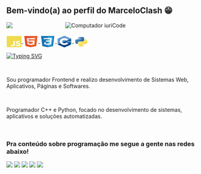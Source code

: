## Bem-vindo(a) ao perfil do MarceloClash 😁

 <div>
   <a href="https://github.com/MarceloClash">
 
   <img height="180em" src="https://github-readme-stats.vercel.app/api/top-langs/?username=MarceloClash&layout=compact&langs_count=6&theme=tokyonight"/>
   <img src="https://raw.githubusercontent.com/MicaelliMedeiros/micaellimedeiros/master/image/computer-illustration.png" min-width="3500px" max-width="350px" width="350px" align="right" alt="Computador iuriCode">
</div>


    
<div style="display: inline_block"><br>
  <img align="center" alt="Js" height="30" width="40" src="https://raw.githubusercontent.com/devicons/devicon/master/icons/javascript/javascript-plain.svg ">
  <img align="center" alt="HTML" height="30" width="40" src="https://raw.githubusercontent.com/devicons/devicon/master/icons/html5/html5-original.svg ">
  <img align="center" alt="CSS" height="30" width="40" src="https://raw.githubusercontent.com/devicons/devicon/master/icons/css3/css3-original.svg ">
  <img align="center" alt="CSS" height="30" width="40" src="https://raw.githubusercontent.com/devicons/devicon/master/icons/cplusplus/cplusplus-original.svg">
  <img align="center" alt="CSS" height="30" width="40" src="https://raw.githubusercontent.com/devicons/devicon/master/icons/python/python-original.svg">
  
  
  
</div>



<a href="https://git.io/typing-svg"><img src="https://readme-typing-svg.demolab.com?font=kanit&weight=600&duration=5001&pause=1000&color=D73CCEBD&center=falso&vCenter=falso&repeat=verdadeiro&random=falso&width=435&height=52&separator=%3C&lines=Ola+Pessoal+Da+Tech+%3D%3E%7B%3CObrigado+Por+Fazer+Parte+Do+Time%7D;%3Cconsole.log(Full-Stack)" alt="Typing SVG" /></a>

<br>
<p> Sou programador Frontend e realizo desenvolvimento de Sistemas Web, Aplicativos, Páginas e Softwares. </p>
<br>
<p> Programador C++ e Python, focado no desenvolvimento de sistemas, aplicativos e soluções automatizadas.</p>
<br>
 
### Pra conteúdo sobre programação me segue a gente nas redes abaixo!
 
<div>
  <a href="https://"" target="_blank"><img src="https://img.shields.io/badge/YouTube-FF0000?style=for-the- badge&logo=youtube&logoColor=white" target="_blank"></a>
  <a href="https://instagram.com/marcelo__clash" target="_blank"><img src="https://img.shields.io/badge/-Instagram-%23E4405F?style=for-the- badge&logo=instagram&logoColor=white" target="_blank"></a>
 <a href="https://discord.gg/marceloclash" target="_blank"><img src="https://img.shields.io/badge/Discord-7289DA?style=for-the-badge&logo= discord&logoColor=white" target="_blank"></a>
  <a href = ""><img src="https://img.shields.io/badge/-Gmail-%23333?style=for-the-badge&logo=gmail&logoColor=white" alvo ="_blank"></a>
  <a href="https://www.linkedin.com/in/marceloluizdeoliveira" target="_blank"><img src="https://img.shields.io/badge/-LinkedIn-%230077B5?style= for-the-badge&logo=linkedin&logoColor=white" target="_blank"></a>
</div>
